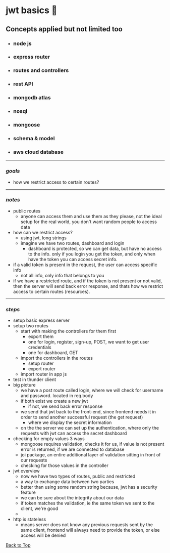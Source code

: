 <a name="custom_anchor_name"></a>

# jwt basics :key:

## Concepts applied but not limited too

- ### node js
- ### express router
- ### routes and controllers
- ### rest API
- ### mongodb atlas
- ### nosql
- ### mongoose
- ### schema & model
- ### aws cloud database

---

### _goals_

- how we restrict access to certain routes?

---

### _notes_

- public routes
  - anyone can access them and use them as they please, not the ideal setup for the real world, you don't want random people to access data
- how can we restrict access?
  - using jwt, long strings
  - imagine we have two routes, dashboard and login
    - dashboard is protected, so we can get data, but have no access to the info. only if you login you get the token, and only when have the token you can access secret info.
- if a valid token is present in the request, the user can access specific info
  - not all info, only info that belongs to you
- if we have a restricted route, and if the token is not present or not valid, then the server will send back error response, and thats how we restrict access to certain routes (resources).

---

### _steps_

- setup basic express server
- setup two routes
  - start with making the controllers for them first
    - export them
    - one for login, register, sign-up, POST, we want to get user credentials
    - one for dashboard, GET
  - import the controllers in the routes
    - setup router
    - export router
  - import router in app js
- test in thunder client
- big picture
  - we have a post route called login, where we will check for username and password. located in req.body
  - if both exist we create a new jwt
    - if not, we send back error response
  - we send that jwt back to the front-end, since frontend needs it in order to send another successful request (the get request)
    - where we display the secret information
  - on the the server we can set up the authentication, where only the requests with jwt can access the secret dashboard
- checking for empty values 3 ways
  - mongoose requires validation, checks it for us, if value is not present error is returned, if we are connected to database
  - joi package, an entire additional layer of validation sitting in front of our requests
  - checking for those values in the controller
- jwt overview
  - now we have two types of routes, public and restricted
  - a way to exchange data between two parties
  - better than using some random string because, jwt has a security feature
  - we can be sure about the integrity about our data
  - if token matches the validation, ie the same token we sent to the client, we're good
  -
- http is stateless
  - means server does not know any previous requests sent by the same client, frontend will always need to provide the token, or else access will be denied

[Back to Top](#custom_anchor_name)
